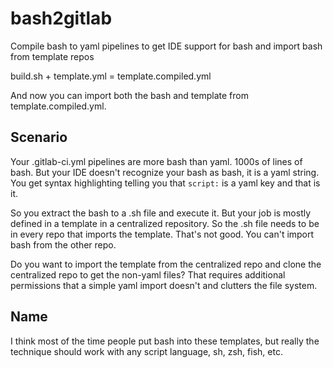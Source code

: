 # bash2gitlab
Compile bash to yaml pipelines to get IDE support for bash and import bash from template repos

build.sh + template.yml = template.compiled.yml

And now you can import both the bash and template from template.compiled.yml. 

## Scenario
Your .gitlab-ci.yml pipelines are more bash than yaml. 1000s of lines of bash. But your IDE doesn't recognize
your bash as bash, it is a yaml string. You get syntax highlighting telling you that `script:` is a yaml key and that
is it.

So you extract the bash to a .sh file and execute it. But your job is mostly defined in a template in a centralized
repository. So the .sh file needs to be in every repo that imports the template. That's not good. You can't import
bash from the other repo.

Do you want to import the template from the centralized repo and clone the centralized repo to get the non-yaml files?
That requires additional permissions that a simple yaml import doesn't and clutters the file system.

## Name
I think most of the time people put bash into these templates, but really the technique should work with any
script language, sh, zsh, fish, etc.